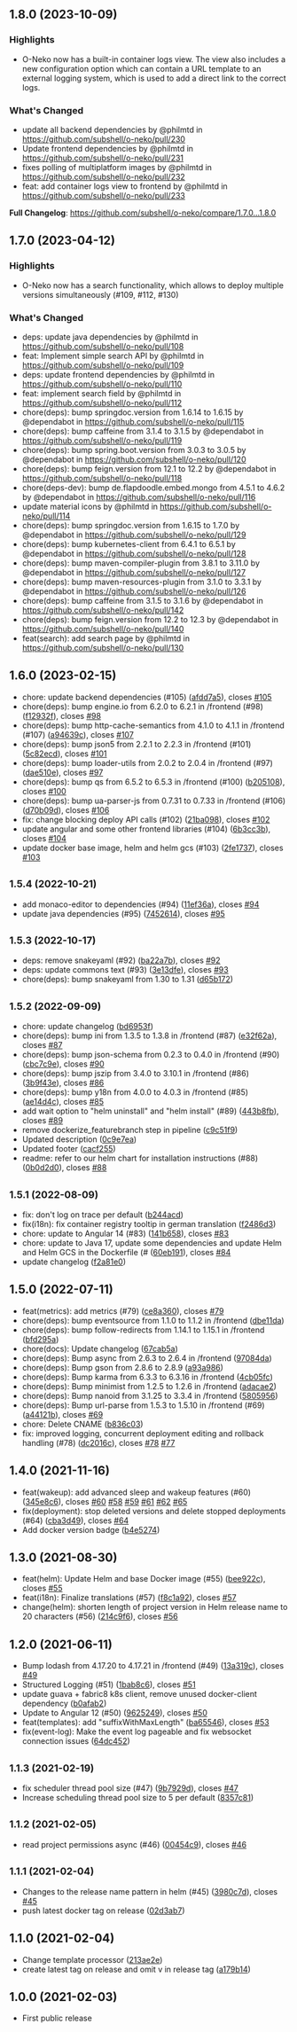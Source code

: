## 1.8.0 (2023-10-09)

### Highlights

* O-Neko now has a built-in container logs view. The view also includes a new configuration option which can contain a URL 
  template to an external logging system, which is used to add a direct link to the correct logs.

### What's Changed
* update all backend dependencies by @philmtd in https://github.com/subshell/o-neko/pull/230
* Update frontend dependencies by @philmtd in https://github.com/subshell/o-neko/pull/231
* fixes polling of multiplatform images by @philmtd in https://github.com/subshell/o-neko/pull/232
* feat: add container logs view to frontend by @philmtd in https://github.com/subshell/o-neko/pull/233

**Full Changelog**: https://github.com/subshell/o-neko/compare/1.7.0...1.8.0

## 1.7.0 (2023-04-12)

### Highlights
* O-Neko now has a search functionality, which allows to deploy multiple versions simultaneously (#109, #112, #130)

### What's Changed
* deps: update java dependencies by @philmtd in https://github.com/subshell/o-neko/pull/108
* feat: Implement simple search API by @philmtd in https://github.com/subshell/o-neko/pull/109
* deps: update frontend dependencies by @philmtd in https://github.com/subshell/o-neko/pull/110
* feat: implement search field by @philmtd in https://github.com/subshell/o-neko/pull/112
* chore(deps): bump springdoc.version from 1.6.14 to 1.6.15 by @dependabot in https://github.com/subshell/o-neko/pull/115
* chore(deps): bump caffeine from 3.1.4 to 3.1.5 by @dependabot in https://github.com/subshell/o-neko/pull/119
* chore(deps): bump spring.boot.version from 3.0.3 to 3.0.5 by @dependabot in https://github.com/subshell/o-neko/pull/120
* chore(deps): bump feign.version from 12.1 to 12.2 by @dependabot in https://github.com/subshell/o-neko/pull/118
* chore(deps-dev): bump de.flapdoodle.embed.mongo from 4.5.1 to 4.6.2 by @dependabot in https://github.com/subshell/o-neko/pull/116
* update material icons by @philmtd in https://github.com/subshell/o-neko/pull/114
* chore(deps): bump springdoc.version from 1.6.15 to 1.7.0 by @dependabot in https://github.com/subshell/o-neko/pull/129
* chore(deps): bump kubernetes-client from 6.4.1 to 6.5.1 by @dependabot in https://github.com/subshell/o-neko/pull/128
* chore(deps): bump maven-compiler-plugin from 3.8.1 to 3.11.0 by @dependabot in https://github.com/subshell/o-neko/pull/127
* chore(deps): bump maven-resources-plugin from 3.1.0 to 3.3.1 by @dependabot in https://github.com/subshell/o-neko/pull/126
* chore(deps): bump caffeine from 3.1.5 to 3.1.6 by @dependabot in https://github.com/subshell/o-neko/pull/142
* chore(deps): bump feign.version from 12.2 to 12.3 by @dependabot in https://github.com/subshell/o-neko/pull/140
* feat(search): add search page by @philmtd in https://github.com/subshell/o-neko/pull/130

## 1.6.0 (2023-02-15)

* chore: update backend dependencies (#105) ([afdd7a5](https://github.com/subshell/o-neko/commit/afdd7a5)), closes [#105](https://github.com/subshell/o-neko/issues/105)
* chore(deps): bump engine.io from 6.2.0 to 6.2.1 in /frontend (#98) ([f12932f](https://github.com/subshell/o-neko/commit/f12932f)), closes [#98](https://github.com/subshell/o-neko/issues/98)
* chore(deps): bump http-cache-semantics from 4.1.0 to 4.1.1 in /frontend (#107) ([a94639c](https://github.com/subshell/o-neko/commit/a94639c)), closes [#107](https://github.com/subshell/o-neko/issues/107)
* chore(deps): bump json5 from 2.2.1 to 2.2.3 in /frontend (#101) ([5c82ecd](https://github.com/subshell/o-neko/commit/5c82ecd)), closes [#101](https://github.com/subshell/o-neko/issues/101)
* chore(deps): bump loader-utils from 2.0.2 to 2.0.4 in /frontend (#97) ([dae510e](https://github.com/subshell/o-neko/commit/dae510e)), closes [#97](https://github.com/subshell/o-neko/issues/97)
* chore(deps): bump qs from 6.5.2 to 6.5.3 in /frontend (#100) ([b205108](https://github.com/subshell/o-neko/commit/b205108)), closes [#100](https://github.com/subshell/o-neko/issues/100)
* chore(deps): bump ua-parser-js from 0.7.31 to 0.7.33 in /frontend (#106) ([d70b09d](https://github.com/subshell/o-neko/commit/d70b09d)), closes [#106](https://github.com/subshell/o-neko/issues/106)
* fix: change blocking deploy API calls (#102) ([21ba098](https://github.com/subshell/o-neko/commit/21ba098)), closes [#102](https://github.com/subshell/o-neko/issues/102)
* update angular and some other frontend libraries (#104) ([6b3cc3b](https://github.com/subshell/o-neko/commit/6b3cc3b)), closes [#104](https://github.com/subshell/o-neko/issues/104)
* update docker base image, helm and helm gcs (#103) ([2fe1737](https://github.com/subshell/o-neko/commit/2fe1737)), closes [#103](https://github.com/subshell/o-neko/issues/103)

## <small>1.5.4 (2022-10-21)</small>

* add monaco-editor to dependencies (#94) ([11ef36a](https://github.com/subshell/o-neko/commit/11ef36a)), closes [#94](https://github.com/subshell/o-neko/issues/94)
* update java dependencies (#95) ([7452614](https://github.com/subshell/o-neko/commit/7452614)), closes [#95](https://github.com/subshell/o-neko/issues/95)

## <small>1.5.3 (2022-10-17)</small>

* deps: remove snakeyaml (#92) ([ba22a7b](https://github.com/subshell/o-neko/commit/ba22a7b)), closes [#92](https://github.com/subshell/o-neko/issues/92)
* deps: update commons text (#93) ([3e13dfe](https://github.com/subshell/o-neko/commit/3e13dfe)), closes [#93](https://github.com/subshell/o-neko/issues/93)
* chore(deps): bump snakeyaml from 1.30 to 1.31 ([d65b172](https://github.com/subshell/o-neko/commit/d65b172))


##  <small>1.5.2 (2022-09-09)</small>

* chore: update changelog ([bd6953f](https://github.com/subshell/o-neko/commit/bd6953f))
* chore(deps): bump ini from 1.3.5 to 1.3.8 in /frontend (#87) ([e32f62a](https://github.com/subshell/o-neko/commit/e32f62a)), closes [#87](https://github.com/subshell/o-neko/issues/87)
* chore(deps): bump json-schema from 0.2.3 to 0.4.0 in /frontend (#90) ([cbc7c9e](https://github.com/subshell/o-neko/commit/cbc7c9e)), closes [#90](https://github.com/subshell/o-neko/issues/90)
* chore(deps): bump jszip from 3.4.0 to 3.10.1 in /frontend (#86) ([3b9f43e](https://github.com/subshell/o-neko/commit/3b9f43e)), closes [#86](https://github.com/subshell/o-neko/issues/86)
* chore(deps): bump y18n from 4.0.0 to 4.0.3 in /frontend (#85) ([ae14d4c](https://github.com/subshell/o-neko/commit/ae14d4c)), closes [#85](https://github.com/subshell/o-neko/issues/85)
* add wait option to "helm uninstall" and "helm install" (#89) ([443b8fb](https://github.com/subshell/o-neko/commit/443b8fb)), closes [#89](https://github.com/subshell/o-neko/issues/89)
* remove dockerize_featurebranch step in pipeline ([c9c51f9](https://github.com/subshell/o-neko/commit/c9c51f9))
* Updated description ([0c9e7ea](https://github.com/subshell/o-neko/commit/0c9e7ea))
* Updated footer ([cacf255](https://github.com/subshell/o-neko/commit/cacf255))
* readme: refer to our helm chart for installation instructions (#88) ([0b0d2d0](https://github.com/subshell/o-neko/commit/0b0d2d0)), closes [#88](https://github.com/subshell/o-neko/issues/88)

## <small>1.5.1 (2022-08-09)</small>

* fix: don't log on trace per default ([b244acd](https://github.com/subshell/o-neko/commit/b244acd))
* fix(i18n): fix container registry tooltip in german translation ([f2486d3](https://github.com/subshell/o-neko/commit/f2486d3))
* chore: update to Angular 14 (#83) ([141b658](https://github.com/subshell/o-neko/commit/141b658)), closes [#83](https://github.com/subshell/o-neko/issues/83)
* chore: update to Java 17, update some dependencies and update Helm and Helm GCS in the Dockerfile (# ([60eb191](https://github.com/subshell/o-neko/commit/60eb191)), closes [#84](https://github.com/subshell/o-neko/issues/84)
* update changelog ([f2a81e0](https://github.com/subshell/o-neko/commit/f2a81e0))

## 1.5.0 (2022-07-11)

* feat(metrics): add metrics (#79) ([ce8a360](https://github.com/subshell/o-neko/commit/ce8a360)), closes [#79](https://github.com/subshell/o-neko/issues/79)
* chore(deps): bump eventsource from 1.1.0 to 1.1.2 in /frontend ([dbe11da](https://github.com/subshell/o-neko/commit/dbe11da))
* chore(deps): bump follow-redirects from 1.14.1 to 1.15.1 in /frontend ([bfd295a](https://github.com/subshell/o-neko/commit/bfd295a))
* chore(docs): Update changelog ([67cab5a](https://github.com/subshell/o-neko/commit/67cab5a))
* chore(deps): Bump async from 2.6.3 to 2.6.4 in /frontend ([97084da](https://github.com/subshell/o-neko/commit/97084da))
* chore(deps): Bump gson from 2.8.6 to 2.8.9 ([a93a986](https://github.com/subshell/o-neko/commit/a93a986))
* chore(deps): Bump karma from 6.3.3 to 6.3.16 in /frontend ([4cb05fc](https://github.com/subshell/o-neko/commit/4cb05fc))
* chore(deps): Bump minimist from 1.2.5 to 1.2.6 in /frontend ([adacae2](https://github.com/subshell/o-neko/commit/adacae2))
* chore(deps): Bump nanoid from 3.1.25 to 3.3.4 in /frontend ([5805956](https://github.com/subshell/o-neko/commit/5805956))
* chore(deps): Bump url-parse from 1.5.3 to 1.5.10 in /frontend (#69) ([a44121b](https://github.com/subshell/o-neko/commit/a44121b)), closes [#69](https://github.com/subshell/o-neko/issues/69)
* chore: Delete CNAME ([b836c03](https://github.com/subshell/o-neko/commit/b836c03))
* fix: improved logging, concurrent deployment editing and rollback handling (#78) ([dc2016c](https://github.com/subshell/o-neko/commit/dc2016c)), closes [#78](https://github.com/subshell/o-neko/issues/78) [#77](https://github.com/subshell/o-neko/issues/77)


## 1.4.0 (2021-11-16)

* feat(wakeup): add advanced sleep and wakeup features (#60) ([345e8c6](https://github.com/subshell/o-neko/commit/345e8c6)), closes [#60](https://github.com/subshell/o-neko/issues/60) [#58](https://github.com/subshell/o-neko/issues/58) [#59](https://github.com/subshell/o-neko/issues/59) [#61](https://github.com/subshell/o-neko/issues/61) [#62](https://github.com/subshell/o-neko/issues/62) [#65](https://github.com/subshell/o-neko/issues/65)
* fix(deployment): stop deleted versions and delete stopped deployments (#64) ([cba3d49](https://github.com/subshell/o-neko/commit/cba3d49)), closes [#64](https://github.com/subshell/o-neko/issues/64)
* Add docker version badge ([b4e5274](https://github.com/subshell/o-neko/commit/b4e5274))


## 1.3.0 (2021-08-30)

* feat(helm): Update Helm and base Docker image (#55) ([bee922c](https://github.com/subshell/o-neko/commit/bee922c)), closes [#55](https://github.com/subshell/o-neko/issues/55)
* feat(i18n): Finalize translations (#57) ([f8c1a92](https://github.com/subshell/o-neko/commit/f8c1a92)), closes [#57](https://github.com/subshell/o-neko/issues/57)
* change(helm): shorten length of project version in Helm release name to 20 characters (#56) ([214c9f6](https://github.com/subshell/o-neko/commit/214c9f6)), closes [#56](https://github.com/subshell/o-neko/issues/56)



## 1.2.0 (2021-06-11)

* Bump lodash from 4.17.20 to 4.17.21 in /frontend (#49) ([13a319c](https://github.com/subshell/o-neko/commit/13a319c)), closes [#49](https://github.com/subshell/o-neko/issues/49)
* Structured Logging (#51) ([1bab8c6](https://github.com/subshell/o-neko/commit/1bab8c6)), closes [#51](https://github.com/subshell/o-neko/issues/51)
* update guava + fabric8 k8s client, remove unused docker-client dependency ([b0afab2](https://github.com/subshell/o-neko/commit/b0afab2))
* Update to Angular 12 (#50) ([9625249](https://github.com/subshell/o-neko/commit/9625249)), closes [#50](https://github.com/subshell/o-neko/issues/50)
* feat(templates): add "suffixWithMaxLength" ([ba65546](https://github.com/subshell/o-neko/commit/ba65546)), closes [#53](https://github.com/subshell/o-neko/issues/53)
* fix(event-log): Make the event log pageable and fix websocket connection issues ([64dc452](https://github.com/subshell/o-neko/commit/64dc452))



## <small>1.1.3 (2021-02-19)</small>

* fix scheduler thread pool size (#47) ([9b7929d](https://github.com/subshell/o-neko/commit/9b7929d)), closes [#47](https://github.com/subshell/o-neko/issues/47)
* Increase scheduling thread pool size to 5 per default ([8357c81](https://github.com/subshell/o-neko/commit/8357c81))



## <small>1.1.2 (2021-02-05)</small>

* read project permissions async (#46) ([00454c9](https://github.com/subshell/o-neko/commit/00454c9)), closes [#46](https://github.com/subshell/o-neko/issues/46)



## <small>1.1.1 (2021-02-04)</small>

* Changes to the release name pattern in helm (#45) ([3980c7d](https://github.com/subshell/o-neko/commit/3980c7d)), closes [#45](https://github.com/subshell/o-neko/issues/45)
* push latest docker tag on release ([02d3ab7](https://github.com/subshell/o-neko/commit/02d3ab7))



## 1.1.0 (2021-02-04)

* Change template processor ([213ae2e](https://github.com/subshell/o-neko/commit/213ae2e))
* create latest tag on release and omit v in release tag ([a179b14](https://github.com/subshell/o-neko/commit/a179b14))



## 1.0.0 (2021-02-03)

* First public release

